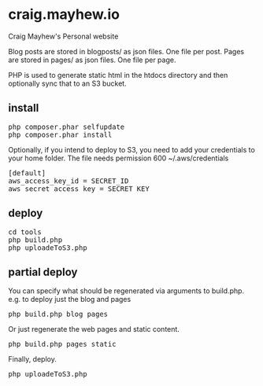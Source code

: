 # craig.mayhew.io

Craig Mayhew's Personal website

Blog posts are stored in blogposts/ as json files. One file per post.
Pages are stored in pages/ as json files. One file per page.

PHP is used to generate static html in the htdocs directory and then optionally sync that to an S3 bucket.

## install

<pre>
php composer.phar selfupdate
php composer.phar install
</pre>

Optionally, if you intend to deploy to S3, you need to add your credentials to your home folder. The file needs permission 600 ~/.aws/credentials

<pre>
[default]
aws_access_key_id = SECRET_ID
aws_secret_access_key = SECRET_KEY
</pre>

## deploy

<pre>
cd tools
php build.php
php uploadeToS3.php
</pre>

## partial deploy

You can specify what should be regenerated via arguments to build.php.  e.g. to deploy just the blog and pages
<pre>
php build.php blog pages 
</pre>

Or just regenerate the web pages and static content.
<pre>
php build.php pages static 
</pre>

Finally, deploy.
<pre>
php uploadeToS3.php
</pre>
